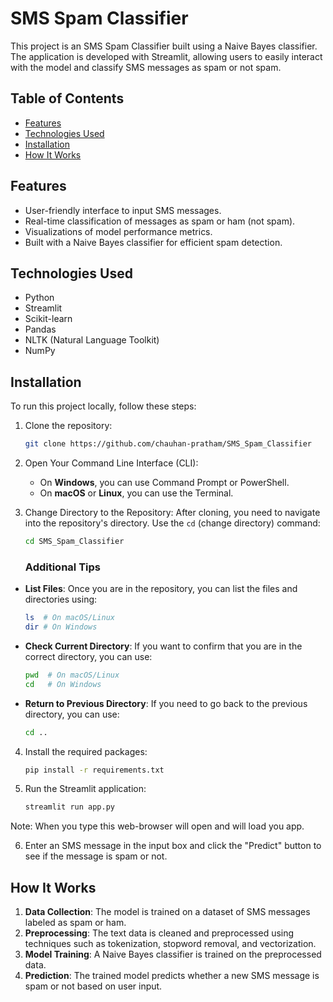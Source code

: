 # SMS Spam Classifier

This project is an SMS Spam Classifier built using a Naive Bayes classifier. The application is developed with Streamlit, allowing users to easily interact with the model and classify SMS messages as spam or not spam.

## Table of Contents

- [Features](#features)
- [Technologies Used](#technologies-used)
- [Installation](#installation)
- [How It Works](#how-it-works)

## Features

- User-friendly interface to input SMS messages.
- Real-time classification of messages as spam or ham (not spam).
- Visualizations of model performance metrics.
- Built with a Naive Bayes classifier for efficient spam detection.

## Technologies Used

- Python
- Streamlit
- Scikit-learn
- Pandas
- NLTK (Natural Language Toolkit)
- NumPy

## Installation

To run this project locally, follow these steps:

1. Clone the repository:
   ```bash
   git clone https://github.com/chauhan-pratham/SMS_Spam_Classifier

2. Open Your Command Line Interface (CLI):
   - On **Windows**, you can use Command Prompt or PowerShell.
   - On **macOS** or **Linux**, you can use the Terminal.
     
3. Change Directory to the Repository:
   After cloning, you need to navigate into the repository's directory. Use the `cd` (change directory) command:
   ```bash
   cd SMS_Spam_Classifier
   ```

   ### Additional Tips

- **List Files**: Once you are in the repository, you can list the files and directories using:
  ```bash
  ls  # On macOS/Linux
  dir # On Windows
  ```

- **Check Current Directory**: If you want to confirm that you are in the correct directory, you can use:
  ```bash
  pwd  # On macOS/Linux
  cd   # On Windows
  ```

- **Return to Previous Directory**: If you need to go back to the previous directory, you can use:
  ```bash
  cd ..
  ```

4. Install the required packages:
   ```bash
   pip install -r requirements.txt
   ```

5. Run the Streamlit application:
   ```bash
   streamlit run app.py
   ```
Note: When you type this web-browser will open and will load you app.

6. Enter an SMS message in the input box and click the "Predict" button to see if the message is spam or not.

## How It Works

1. **Data Collection**: The model is trained on a dataset of SMS messages labeled as spam or ham.
2. **Preprocessing**: The text data is cleaned and preprocessed using techniques such as tokenization, stopword removal, and vectorization.
3. **Model Training**: A Naive Bayes classifier is trained on the preprocessed data.
4. **Prediction**: The trained model predicts whether a new SMS message is spam or not based on user input.
